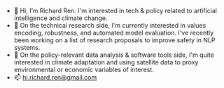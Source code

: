 - 👋 Hi, I’m Richard Ren. I'm interested in tech & policy related to artificial intelligence and climate change.
- 🤖 On the technical research side, I'm currently interested in values encoding, robustness, and automated model evaluation. I've recently been working on a list of research proposals to improve safety in NLP systems.
- 🌱 On the policy-relevant data analysis & software tools side, I'm quite interested in climate adaptation and using satellite data to proxy environmental or economic variables of interest.
- 📫 hi.richard.ren@gmail.com

<!---
notrichardren/notrichardren is a ✨ special ✨ repository because its `README.md` (this file) appears on your GitHub profile.
You can click the Preview link to take a look at your changes.
--->
